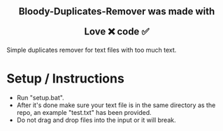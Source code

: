 <h2 align="center">
  Bloody-Duplicates-Remover was made with

Love ❌ code ✅

</h2>

Simple duplicates remover for text files with too much text.

# Setup / Instructions
- Run "setup.bat".
- After it's done make sure your text file is in the same directory as the repo, an example "test.txt" has been provided.
- Do not drag and drop files into the input or it will break.
